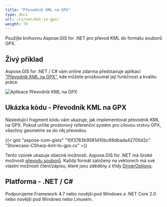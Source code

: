 ```yaml
---
title: "Převodník KML na GPX"
type: docs
url: /cs/net/kml-to-gpx/
weight: 70
---
```


Použijte knihovnu Aspose.GIS for .NET pro převod KML do formátu souborů GPX.

## **Živý příklad**

Aspose.GIS for .NET / C# vám online zdarma představuje aplikaci ["Převodník KML na GPX"](https://products.aspose.app/gis/conversion/kml-to-gpx), kde můžete prozkoumat její funkčnost a kvalitu práce.

![Aplikace Převodník KML na GPX](conversion.png)

## **Ukázka kódu - Převodník KML na GPX**

Následující fragment kódu vám ukazuje, jak implementovat převodník KML na GPX. Pokud určíte prostorový referenční systém pro cílovou vrstvu GPX, všechny geometrie se do něj převedou. 

{{< gist "aspose-com-gists" "10f3783b9581d10bc69dbada42705d2c" "Showcase-CSharp-kml-to-gpx.cs" >}}

Tento vzorek ukazuje obecné možnosti. Aspose.GIS for .NET má široké možnosti [převodu souborů](https://docs.aspose.com/gis/net/vector-layers/). Každý formát založený na vektorech má své vlastní možnosti čtení/zápisu, které jsou zděděny z třídy [DriverOptions](https://reference.aspose.com/gis/net/aspose.gis/driveroptions).

## **Platforma - .NET / C#**

Podporujeme Framework 4.7 nebo novější pod Windows a .NET Core 2.0 nebo novější pod Windows nebo Linuxem.
